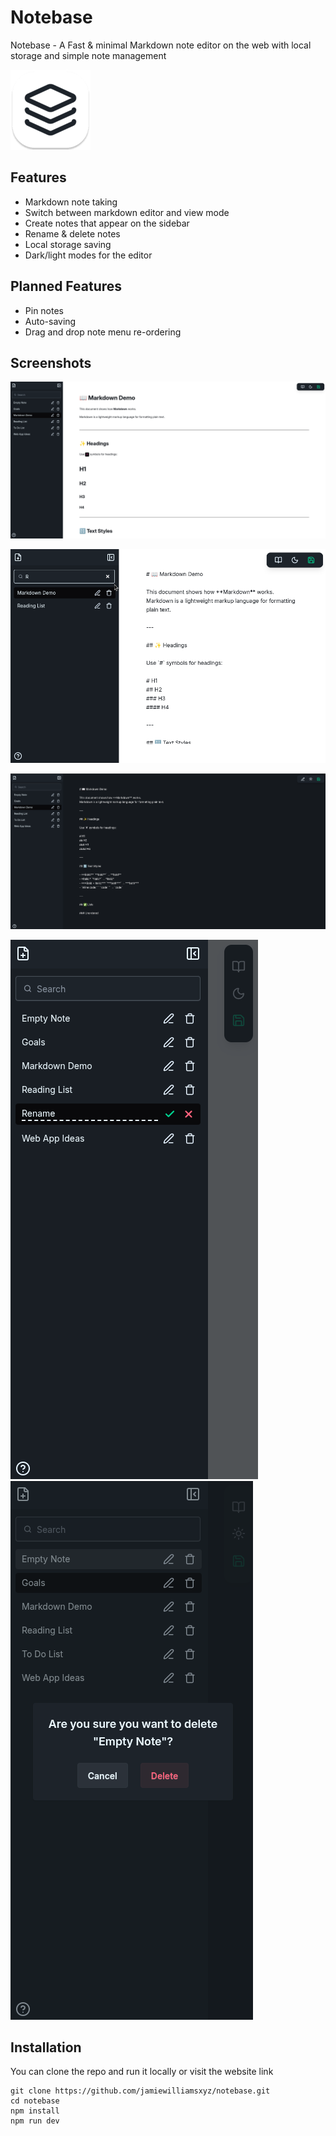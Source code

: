# Notebase

Notebase - A Fast & minimal Markdown note editor on the web with local storage and simple note management

![image](./src/assets/images/logo-light-bg.png)

## Features

- Markdown note taking
- Switch between markdown editor and view mode
- Create notes that appear on the sidebar
- Rename & delete notes
- Local storage saving
- Dark/light modes for the editor

## Planned Features

- Pin notes
- Auto-saving
- Drag and drop note menu re-ordering

## Screenshots

![image](./src/assets/images/readme/screenshot0.png)

![image](./src/assets/images/readme/screenshot1.png)

![image](./src/assets/images/readme/screenshot2.png)

![image](./src/assets/images/readme/screenshot3.png) ![image](./src/assets/images/readme/screenshot4.png)

## Installation

You can clone the repo and run it locally or visit the website link

```
git clone https://github.com/jamiewilliamsxyz/notebase.git
cd notebase
npm install
npm run dev
```
